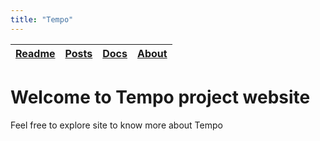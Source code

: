 ```yaml
---
title: "Tempo"
---
```


| [Readme] | [Posts] | [Docs] | [About] |
|--------|-------|------|-------|

[Readme]: <https://kotano.github.io/Tempo/readme>
[Posts]: <https://kotano.github.io/Tempo/posts>
[Docs]: <https://kotano.github.io/Tempo/docs>
[About]: <https://kotano.github.io/Tempo/about>

# Welcome to Tempo project website
Feel free to explore site to know more about Tempo




